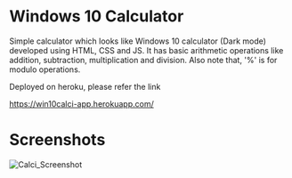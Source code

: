 # Windows 10 Calculator

Simple calculator which looks like Windows 10 calculator (Dark mode) developed using HTML, CSS and JS. 
It has basic arithmetic operations like addition, subtraction, multiplication and division. 
Also note that, '%' is for modulo operations.

Deployed on heroku, please refer the link

https://win10calci-app.herokuapp.com/

# Screenshots

![Calci_Screenshot](https://user-images.githubusercontent.com/21080221/67322031-07393080-f52e-11e9-917b-4a09c8fd3fd2.JPG)
 



